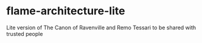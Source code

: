 # flame-architecture-lite
Lite version of The Canon of Ravenville and Remo Tessari to be shared with trusted people
